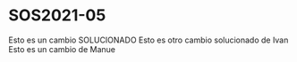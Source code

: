 # SOS2021-05

Esto es un cambio SOLUCIONADO
Esto es otro cambio solucionado de Ivan
Esto es un cambio de Manue